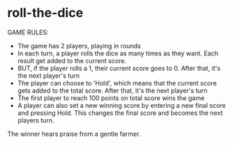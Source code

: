 # roll-the-dice
GAME RULES:

- The game has 2 players, playing in rounds
- In each turn, a player rolls the dice as many times as they want. Each result get added to the current score.
- BUT, if the player rolls a 1, their current score goes to 0. After that, it's the next player's turn
- The player can choose to 'Hold', which means that the current score gets added to the total score. After that, it's the next player's turn
- The first player to reach 100 points on total score wins the game
- A player can also set a new winning score by entering a new final score and pressing Hold. This changes the final score and becomes the next players turn.

The winner hears praise from a gentle farmer.
